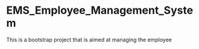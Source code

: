 # EMS_Employee_Management_System
This is a bootstrap project that is aimed at managing the employee 
